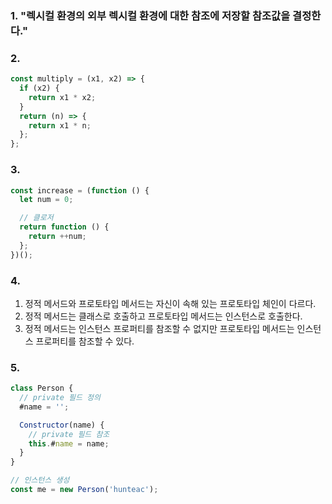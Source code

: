 ### 1. "렉시컬 환경의 외부 렉시컬 환경에 대한 참조에 저장할 참조값을 결정한다."

### 2.

```javascript
const multiply = (x1, x2) => {
  if (x2) {
    return x1 * x2;
  }
  return (n) => {
    return x1 * n;
  };
};
```

### 3.

```javascript
const increase = (function () {
  let num = 0;

  // 클로저
  return function () {
    return ++num;
  };
})();
```

### 4.

1. 정적 메서드와 프로토타입 메서드는 자신이 속해 있는 프로토타입 체인이 다르다.
2. 정적 메서드는 클래스로 호출하고 프로토타입 메서드는 인스턴스로 호출한다.
3. 정적 메서드는 인스턴스 프로퍼티를 참조할 수 없지만 프로토타입 메서드는 인스턴스 프로퍼티를 참조할 수 있다.

### 5.

```javascript
class Person {
  // private 필드 정의
  #name = '';

  Constructor(name) {
    // private 필드 참조
    this.#name = name;
  }
}

// 인스턴스 생성
const me = new Person('hunteac');
```
